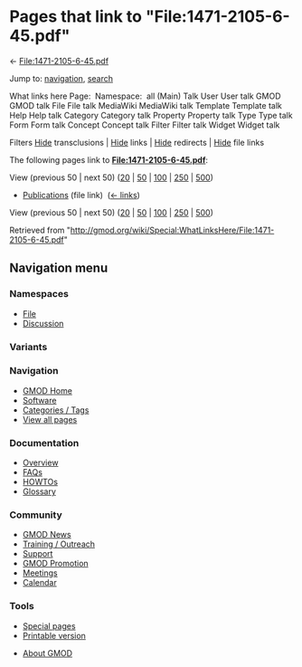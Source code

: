 <div id="mw-page-base" class="noprint">

</div>

<div id="mw-head-base" class="noprint">

</div>

<div id="content" class="mw-body" role="main">

<span id="top"></span>

<div id="mw-js-message" style="display:none;">

</div>



# <span dir="auto">Pages that link to "File:1471-2105-6-45.pdf"</span>

<div id="bodyContent">

<div id="contentSub">

←
[File:1471-2105-6-45.pdf](/wiki/File:1471-2105-6-45.pdf "File:1471-2105-6-45.pdf")

</div>

<div id="jump-to-nav" class="mw-jump">

Jump to: [navigation](#mw-navigation), [search](#p-search)

</div>

<div id="mw-content-text">

What links here Page:  Namespace:  all (Main) Talk User User talk GMOD
GMOD talk File File talk MediaWiki MediaWiki talk Template Template talk
Help Help talk Category Category talk Property Property talk Type Type
talk Form Form talk Concept Concept talk Filter Filter talk Widget
Widget talk

Filters
[Hide](/mediawiki/index.php?title=Special:WhatLinksHere/File:1471-2105-6-45.pdf&hidetrans=1 "Special:WhatLinksHere/File:1471-2105-6-45.pdf")
transclusions \|
[Hide](/mediawiki/index.php?title=Special:WhatLinksHere/File:1471-2105-6-45.pdf&hidelinks=1 "Special:WhatLinksHere/File:1471-2105-6-45.pdf")
links \|
[Hide](/mediawiki/index.php?title=Special:WhatLinksHere/File:1471-2105-6-45.pdf&hideredirs=1 "Special:WhatLinksHere/File:1471-2105-6-45.pdf")
redirects \|
[Hide](/mediawiki/index.php?title=Special:WhatLinksHere/File:1471-2105-6-45.pdf&hideimages=1 "Special:WhatLinksHere/File:1471-2105-6-45.pdf")
file links

The following pages link to
**[File:1471-2105-6-45.pdf](/wiki/File:1471-2105-6-45.pdf "File:1471-2105-6-45.pdf")**:

View (previous 50 \| next 50)
([20](/mediawiki/index.php?title=Special:WhatLinksHere/File:1471-2105-6-45.pdf&limit=20 "Special:WhatLinksHere/File:1471-2105-6-45.pdf")
\|
[50](/mediawiki/index.php?title=Special:WhatLinksHere/File:1471-2105-6-45.pdf&limit=50 "Special:WhatLinksHere/File:1471-2105-6-45.pdf")
\|
[100](/mediawiki/index.php?title=Special:WhatLinksHere/File:1471-2105-6-45.pdf&limit=100 "Special:WhatLinksHere/File:1471-2105-6-45.pdf")
\|
[250](/mediawiki/index.php?title=Special:WhatLinksHere/File:1471-2105-6-45.pdf&limit=250 "Special:WhatLinksHere/File:1471-2105-6-45.pdf")
\|
[500](/mediawiki/index.php?title=Special:WhatLinksHere/File:1471-2105-6-45.pdf&limit=500 "Special:WhatLinksHere/File:1471-2105-6-45.pdf"))

- [Publications](/wiki/Publications "Publications") (file link) ‎
  <span class="mw-whatlinkshere-tools">([←
  links](/mediawiki/index.php?title=Special:WhatLinksHere&target=Publications "Special:WhatLinksHere"))</span>

View (previous 50 \| next 50)
([20](/mediawiki/index.php?title=Special:WhatLinksHere/File:1471-2105-6-45.pdf&limit=20 "Special:WhatLinksHere/File:1471-2105-6-45.pdf")
\|
[50](/mediawiki/index.php?title=Special:WhatLinksHere/File:1471-2105-6-45.pdf&limit=50 "Special:WhatLinksHere/File:1471-2105-6-45.pdf")
\|
[100](/mediawiki/index.php?title=Special:WhatLinksHere/File:1471-2105-6-45.pdf&limit=100 "Special:WhatLinksHere/File:1471-2105-6-45.pdf")
\|
[250](/mediawiki/index.php?title=Special:WhatLinksHere/File:1471-2105-6-45.pdf&limit=250 "Special:WhatLinksHere/File:1471-2105-6-45.pdf")
\|
[500](/mediawiki/index.php?title=Special:WhatLinksHere/File:1471-2105-6-45.pdf&limit=500 "Special:WhatLinksHere/File:1471-2105-6-45.pdf"))

</div>

<div class="printfooter">

Retrieved from
"<http://gmod.org/wiki/Special:WhatLinksHere/File:1471-2105-6-45.pdf>"

</div>

<div id="catlinks" class="catlinks catlinks-allhidden">

</div>

<div class="visualClear">

</div>

</div>

</div>

<div id="mw-navigation">

## Navigation menu

<div id="mw-head">



<div id="left-navigation">

<div id="p-namespaces" class="vectorTabs" role="navigation"
aria-labelledby="p-namespaces-label">

### Namespaces

- <span id="ca-nstab-image"><a href="/wiki/File:1471-2105-6-45.pdf" accesskey="c"
  title="View the file page [c]">File</a></span>
- <span id="ca-talk"><a
  href="/mediawiki/index.php?title=File_talk:1471-2105-6-45.pdf&amp;action=edit&amp;redlink=1"
  accesskey="t"
  title="Discussion about the content page [t]">Discussion</a></span>

</div>

<div id="p-variants" class="vectorMenu emptyPortlet" role="navigation"
aria-labelledby="p-variants-label">

### 

### Variants[](#)

<div class="menu">

</div>

</div>

</div>





</div>

</div>

</div>

<div id="mw-panel">

<div id="p-logo" role="banner">

<a href="/wiki/Main_Page"
style="background-image: url(http://gmod.org/images/GMOD-cogs.png);"
title="Visit the main page"></a>

</div>

<div id="p-Navigation" class="portal" role="navigation"
aria-labelledby="p-Navigation-label">

### Navigation

<div class="body">

- <span id="n-GMOD-Home">[GMOD Home](/wiki/Main_Page)</span>
- <span id="n-Software">[Software](/wiki/GMOD_Components)</span>
- <span id="n-Categories-.2F-Tags">[Categories /
  Tags](/wiki/Categories)</span>
- <span id="n-View-all-pages">[View all
  pages](/wiki/Special:AllPages)</span>

</div>

</div>

<div id="p-Documentation" class="portal" role="navigation"
aria-labelledby="p-Documentation-label">

### Documentation

<div class="body">

- <span id="n-Overview">[Overview](/wiki/Overview)</span>
- <span id="n-FAQs">[FAQs](/wiki/Category:FAQ)</span>
- <span id="n-HOWTOs">[HOWTOs](/wiki/Category:HOWTO)</span>
- <span id="n-Glossary">[Glossary](/wiki/Glossary)</span>

</div>

</div>

<div id="p-Community" class="portal" role="navigation"
aria-labelledby="p-Community-label">

### Community

<div class="body">

- <span id="n-GMOD-News">[GMOD News](/wiki/GMOD_News)</span>
- <span id="n-Training-.2F-Outreach">[Training /
  Outreach](/wiki/Training_and_Outreach)</span>
- <span id="n-Support">[Support](/wiki/Support)</span>
- <span id="n-GMOD-Promotion">[GMOD
  Promotion](/wiki/GMOD_Promotion)</span>
- <span id="n-Meetings">[Meetings](/wiki/Meetings)</span>
- <span id="n-Calendar">[Calendar](/wiki/Calendar)</span>

</div>

</div>

<div id="p-tb" class="portal" role="navigation"
aria-labelledby="p-tb-label">

### Tools

<div class="body">

- <span id="t-specialpages"><a href="/wiki/Special:SpecialPages" accesskey="q"
  title="A list of all special pages [q]">Special pages</a></span>
- <span id="t-print"><a
  href="/mediawiki/index.php?title=Special:WhatLinksHere/File:1471-2105-6-45.pdf&amp;printable=yes"
  rel="alternate" accesskey="p"
  title="Printable version of this page [p]">Printable version</a></span>

</div>

</div>

</div>

</div>

<div id="footer" role="contentinfo">

- <span id="footer-places-about">[About
  GMOD](/wiki/GMOD:About "GMOD:About")</span>

<!-- -->






</div>
